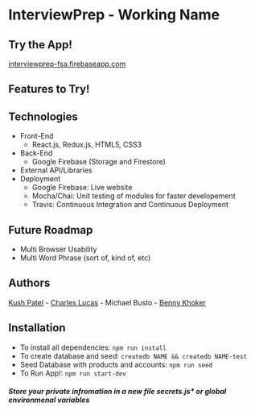 # InterviewPrep - Working Name

## Try the App!

[interviewprep-fsa.firebaseapp.com](interviewprep-fsa.firebaseapp.com)

## Features to Try!

## Technologies

- Front-End
  - React.js, Redux.js, HTML5, CSS3
- Back-End
  - Google Firebase (Storage and Firestore)
- External API/Libraries
- Deployment
  - Google Firebase: Live website
  - Mocha/Chai: Unit testing of modules for faster developement
  - Travis: Continuous Integration and Continuous Deployment

## Future Roadmap

- Multi Browser Usability
- Multi Word Phrase (sort of, kind of, etc)

## Authors

[Kush Patel](https://www.linkedin.com/in/kushpatel21/) - [Charles Lucas](https://www.linkedin.com/in/charleslucas1/) - Michael Busto - [Benny Khoker](https://www.linkedin.com/in/benny-khoker/)

## Installation

- To install all dependencies: `npm run install`
- To create database and seed: `createdb NAME && createdb NAME-test`
- Seed Database with products and accounts: `npm run seed`
- To Run App!: `npm run start-dev`

##### Store your private infromation in a new file secrets.js\* or global environmenal variables

